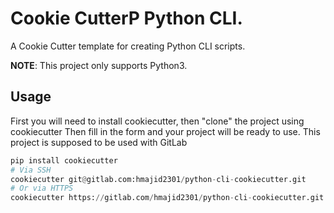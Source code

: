 # Cookie CutterP Python CLI.

A Cookie Cutter template for creating Python CLI scripts. 

**NOTE**: This project only supports Python3.

## Usage

First you will need to install cookiecutter, then "clone" the project using cookiecutter
Then fill in the form and your project will be ready to use. This project is supposed to be used with GitLab

```python
pip install cookiecutter
# Via SSH
cookiecutter git@gitlab.com:hmajid2301/python-cli-cookiecutter.git
# Or via HTTPS
cookiecutter https://gitlab.com/hmajid2301/python-cli-cookiecutter.git
```

